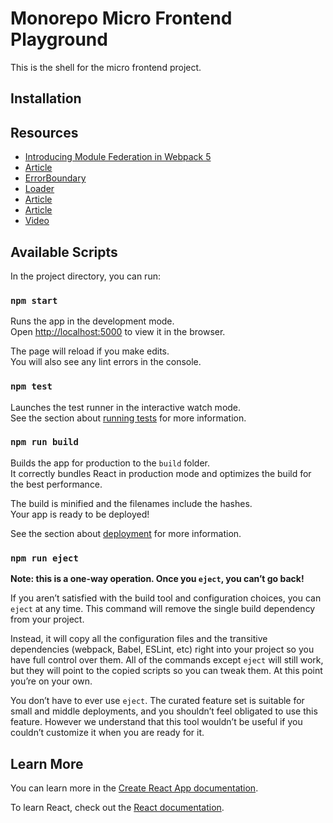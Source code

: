# Monorepo Micro Frontend Playground

This is the shell for the micro frontend project.

## Installation

## Resources

- [Introducing Module Federation in Webpack 5](https://www.youtube.com/watch?v=D3XYAx30CNc)
- [Article](https://www.linkedin.com/pulse/microfrontends-create-react-app-without-eject-using-rany)
- [ErrorBoundary](https://reactjs.org/docs/error-boundaries.html)
- [Loader](https://mhnpd.github.io/react-loader-spinner)
- [Article](https://ogzhanolguncu.com/blog/micro-frontends-with-module-federation)
- [Article](https://medium.com/xgeeks/micro-frontends-at-scale-part-1-a8ab67bfb773)
- [Video](https://www.youtube.com/watch?v=UbEx1v26kCs)

## Available Scripts

In the project directory, you can run:

### `npm start`

Runs the app in the development mode.\
Open [http://localhost:5000](http://localhost:5000) to view it in the browser.

The page will reload if you make edits.\
You will also see any lint errors in the console.

### `npm test`

Launches the test runner in the interactive watch mode.\
See the section about [running tests](https://facebook.github.io/create-react-app/docs/running-tests) for more information.

### `npm run build`

Builds the app for production to the `build` folder.\
It correctly bundles React in production mode and optimizes the build for the best performance.

The build is minified and the filenames include the hashes.\
Your app is ready to be deployed!

See the section about [deployment](https://facebook.github.io/create-react-app/docs/deployment) for more information.

### `npm run eject`

**Note: this is a one-way operation. Once you `eject`, you can’t go back!**

If you aren’t satisfied with the build tool and configuration choices, you can `eject` at any time. This command will remove the single build dependency from your project.

Instead, it will copy all the configuration files and the transitive dependencies (webpack, Babel, ESLint, etc) right into your project so you have full control over them. All of the commands except `eject` will still work, but they will point to the copied scripts so you can tweak them. At this point you’re on your own.

You don’t have to ever use `eject`. The curated feature set is suitable for small and middle deployments, and you shouldn’t feel obligated to use this feature. However we understand that this tool wouldn’t be useful if you couldn’t customize it when you are ready for it.

## Learn More

You can learn more in the [Create React App documentation](https://facebook.github.io/create-react-app/docs/getting-started).

To learn React, check out the [React documentation](https://reactjs.org/).

